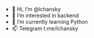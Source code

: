 - 👋 Hi, I’m @lchansky
- 👀 I’m interested in backend
- 🌱 I’m currently learning Python
- 📫 Telegram t.me/lchansky

<!---
lchansky/lchansky is a ✨ special ✨ repository because its `README.md` (this file) appears on your GitHub profile.
You can click the Preview link to take a look at your changes.
--->
